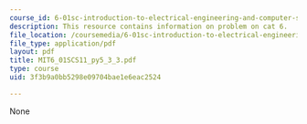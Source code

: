 ```yaml
---
course_id: 6-01sc-introduction-to-electrical-engineering-and-computer-science-i-spring-2011
description: This resource contains information on problem on cat 6.
file_location: /coursemedia/6-01sc-introduction-to-electrical-engineering-and-computer-science-i-spring-2011/3f3b9a0bb5298e09704bae1e6eac2524_MIT6_01SCS11_py5_3_3.pdf
file_type: application/pdf
layout: pdf
title: MIT6_01SCS11_py5_3_3.pdf
type: course
uid: 3f3b9a0bb5298e09704bae1e6eac2524

---
```

None